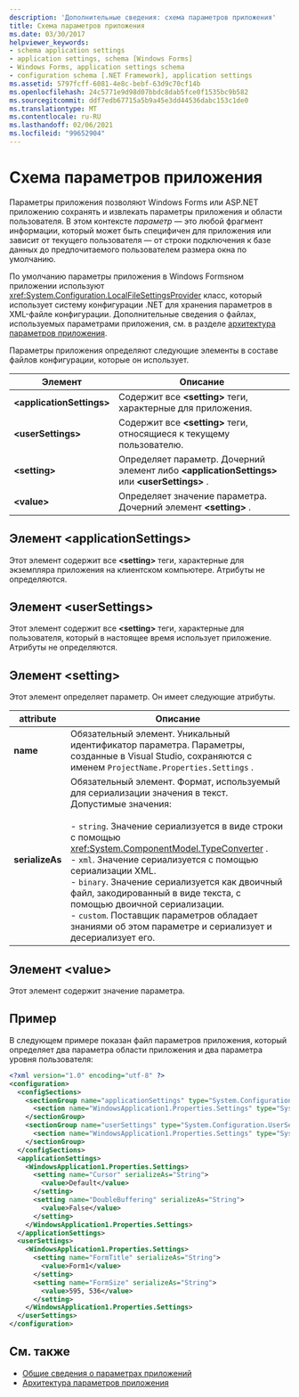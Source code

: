 ```yaml
---
description: 'Дополнительные сведения: схема параметров приложения'
title: Схема параметров приложения
ms.date: 03/30/2017
helpviewer_keywords:
- schema application settings
- application settings, schema [Windows Forms]
- Windows Forms, application settings schema
- configuration schema [.NET Framework], application settings
ms.assetid: 5797fcff-6081-4e8c-bebf-63d9c70cf14b
ms.openlocfilehash: 24c5771e9d98d07bbdc8dab5fce0f1535bc9b582
ms.sourcegitcommit: ddf7edb67715a5b9a45e3dd44536dabc153c1de0
ms.translationtype: MT
ms.contentlocale: ru-RU
ms.lasthandoff: 02/06/2021
ms.locfileid: "99652904"
---
```

# <a name="application-settings-schema"></a>Схема параметров приложения

Параметры приложения позволяют Windows Forms или ASP.NET приложению сохранять и извлекать параметры приложения и области пользователя. В этом контексте *параметр* — это любой фрагмент информации, который может быть специфичен для приложения или зависит от текущего пользователя — от строки подключения к базе данных до предпочитаемого пользователем размера окна по умолчанию.

По умолчанию параметры приложения в Windows Formsном приложении используют <xref:System.Configuration.LocalFileSettingsProvider> класс, который использует систему конфигурации .NET для хранения параметров в XML-файле конфигурации. Дополнительные сведения о файлах, используемых параметрами приложения, см. в разделе [архитектура параметров приложения](/dotnet/desktop/winforms/advanced/application-settings-architecture).

Параметры приложения определяют следующие элементы в составе файлов конфигурации, которые он использует.

| Элемент                    | Описание                                                                           |
| -------------------------- | ------------------------------------------------------------------------------------- |
| **\<applicationSettings>** | Содержит все **\<setting>** теги, характерные для приложения.                         |
| **\<userSettings>**        | Содержит все **\<setting>** теги, относящиеся к текущему пользователю.                        |
| **\<setting>**             | Определяет параметр. Дочерний элемент либо **\<applicationSettings>** или **\<userSettings>** . |
| **\<value>**               | Определяет значение параметра. Дочерний элемент **\<setting>** .                                   |

## <a name="applicationsettings-element"></a>Элемент \<applicationSettings>

Этот элемент содержит все **\<setting>** теги, характерные для экземпляра приложения на клиентском компьютере. Атрибуты не определяются.

## <a name="usersettings-element"></a>Элемент \<userSettings>

Этот элемент содержит все **\<setting>** теги, характерные для пользователя, который в настоящее время использует приложение. Атрибуты не определяются.

## <a name="setting-element"></a>Элемент \<setting>

Этот элемент определяет параметр. Он имеет следующие атрибуты.

| attribute        | Описание |
| ---------------- | ----------- |
| **name**         | Обязательный элемент. Уникальный идентификатор параметра. Параметры, созданные в Visual Studio, сохраняются с именем `ProjectName.Properties.Settings` . |
| **serializeAs** | Обязательный элемент. Формат, используемый для сериализации значения в текст. Допустимые значения:<br><br>- `string`. Значение сериализуется в виде строки с помощью <xref:System.ComponentModel.TypeConverter> .<br>- `xml`. Значение сериализуется с помощью сериализации XML.<br>- `binary`. Значение сериализуется как двоичный файл, закодированный в виде текста, с помощью двоичной сериализации.<br />- `custom`. Поставщик параметров обладает знаниями об этом параметре и сериализует и десериализует его. |

## <a name="value-element"></a>Элемент \<value>

Этот элемент содержит значение параметра.

## <a name="example"></a>Пример

В следующем примере показан файл параметров приложения, который определяет два параметра области приложения и два параметра уровня пользователя:

```xml
<?xml version="1.0" encoding="utf-8" ?>
<configuration>
  <configSections>
    <sectionGroup name="applicationSettings" type="System.Configuration.ApplicationSettingsGroup, System, Version=2.0.0.0, Culture=neutral, PublicKeyToken=b77a5c561934e089">
      <section name="WindowsApplication1.Properties.Settings" type="System.Configuration.ClientSettingsSection, System, Version=2.0.0.0, Culture=neutral, PublicKeyToken=b77a5c561934e089" />
    </sectionGroup>
    <sectionGroup name="userSettings" type="System.Configuration.UserSettingsGroup, System, Version=2.0.0.0, Culture=neutral, PublicKeyToken=b77a5c561934e089">
      <section name="WindowsApplication1.Properties.Settings" type="System.Configuration.ClientSettingsSection, System, Version=2.0.0.0, Culture=neutral, PublicKeyToken=b77a5c561934e089" allowExeDefinition="MachineToLocalUser" />
    </sectionGroup>
  </configSections>
  <applicationSettings>
    <WindowsApplication1.Properties.Settings>
      <setting name="Cursor" serializeAs="String">
        <value>Default</value>
      </setting>
      <setting name="DoubleBuffering" serializeAs="String">
        <value>False</value>
      </setting>
    </WindowsApplication1.Properties.Settings>
  </applicationSettings>
  <userSettings>
    <WindowsApplication1.Properties.Settings>
      <setting name="FormTitle" serializeAs="String">
        <value>Form1</value>
      </setting>
      <setting name="FormSize" serializeAs="String">
        <value>595, 536</value>
      </setting>
    </WindowsApplication1.Properties.Settings>
  </userSettings>
</configuration>
```

## <a name="see-also"></a>См. также

- [Общие сведения о параметрах приложений](/dotnet/desktop/winforms/advanced/application-settings-overview)
- [Архитектура параметров приложения](/dotnet/desktop/winforms/advanced/application-settings-architecture)
